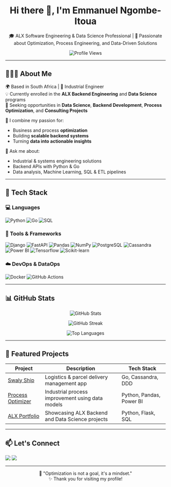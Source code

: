 <h1 align="center">Hi there 👋, I'm Emmanuel Ngombe-Itoua</h1>

<p align="center">
  🎓 ALX Software Engineering & Data Science Professional | 🧠 Passionate about Optimization, Process Engineering, and Data-Driven Solutions
</p>

<p align="center">
  <img src="https://komarev.com/ghpvc/?username=YourUsername&label=Profile%20views&color=0e75b6&style=flat" alt="Profile Views" />
</p>

---

## 👨🏾‍💻 About Me

🌍 Based in South Africa | 🌱 Industrial Engineer  
💡 Currently enrolled in the **ALX Backend Engineering** and **Data Science** programs  
💼 Seeking opportunities in **Data Science**, **Backend Development**, **Process Optimization**, and **Consulting Projects**

🔧 I combine my passion for:
- Business and process **optimization**
- Building **scalable backend systems**
- Turning **data into actionable insights**

💬 Ask me about:
- Industrial & systems engineering solutions
- Backend APIs with Python & Go
- Data analysis, Machine Learning, SQL & ETL pipelines

---

## 🚀 Tech Stack

### 💻 Languages
![Python](https://img.shields.io/badge/Python-3670A0?style=for-the-badge&logo=python&logoColor=ffdd54)
![Go](https://img.shields.io/badge/Go-00ADD8?style=for-the-badge&logo=go&logoColor=white)
![SQL](https://img.shields.io/badge/SQL-4479A1?style=for-the-badge&logo=postgresql&logoColor=white)

### 🧰 Tools & Frameworks
![Django](https://img.shields.io/badge/Django-092E20?style=for-the-badge&logo=django&logoColor=white)
![FastAPI](https://img.shields.io/badge/FastAPI-005571?style=for-the-badge&logo=fastapi)
![Pandas](https://img.shields.io/badge/Pandas-150458?style=for-the-badge&logo=pandas)
![NumPy](https://img.shields.io/badge/Numpy-013243?style=for-the-badge&logo=numpy)
![PostgreSQL](https://img.shields.io/badge/PostgreSQL-336791?style=for-the-badge&logo=postgresql)
![Cassandra](https://img.shields.io/badge/Cassandra-1287B1?style=for-the-badge&logo=apachecassandra)
![Power BI](https://img.shields.io/badge/PowerBI-F2C811?style=for-the-badge&logo=powerbi&logoColor=000)
![Tensorflow](https://img.shields.io/badge/PowerBI-F2C811?style=for-the-badge&logo=powerbi&logoColor=000)
![Scikit-learn](https://img.shields.io/badge/PowerBI-F2C811?style=for-the-badge&logo=powerbi&logoColor=000)

### ☁️ DevOps & DataOps
![Docker](https://img.shields.io/badge/Docker-2496ED?style=for-the-badge&logo=docker&logoColor=white)
![GitHub Actions](https://img.shields.io/badge/GitHub_Actions-2088FF?style=for-the-badge&logo=github-actions&logoColor=white)

---

## 📊 GitHub Stats

<p align="center">
  <img src="https://github-readme-stats.vercel.app/api?username=YourUsername&show_icons=true&theme=radical" alt="GitHub Stats" />
</p>

<p align="center">
  <img src="https://github-readme-streak-stats.herokuapp.com/?user=YourUsername&theme=dark" alt="GitHub Streak" />
</p>

<p align="center">
  <img src="https://github-readme-stats.vercel.app/api/top-langs/?username=YourUsername&layout=compact&theme=tokyonight" alt="Top Languages" />
</p>

---

## 📂 Featured Projects

| Project | Description | Tech Stack |
|--------|-------------|------------|
| [Swaly Ship](https://swaly-ship.biacibenga.com/) | Logistics & parcel delivery management app | Go, Cassandra, DDD |
| [Process Optimizer](#) | Industrial process improvement using data models | Python, Pandas, Power BI |
| [ALX Portfolio](#) | Showcasing ALX Backend and Data Science projects | Python, Flask, SQL |

---

## 📫 Let's Connect

<a href="https://linkedin.com/in/yourprofile" target="_blank"><img src="https://img.shields.io/badge/LinkedIn-blue?style=for-the-badge&logo=linkedin&logoColor=white" /></a>
<a href="mailto:your.email@example.com" target="_blank"><img src="https://img.shields.io/badge/Gmail-red?style=for-the-badge&logo=gmail&logoColor=white" /></a>

---

<p align="center">
  🚀 "Optimization is not a goal, it's a mindset."  
  <br/>
  ✨ Thank you for visiting my profile!
</p>
